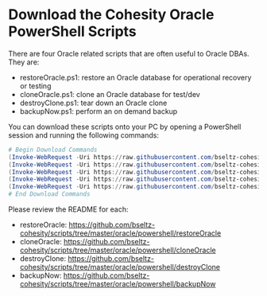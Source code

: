# Download the Cohesity Oracle PowerShell Scripts

There are four Oracle related scripts that are often useful to Oracle DBAs. They are:

* restoreOracle.ps1: restore an Oracle database for operational recovery or testing
* cloneOracle.ps1: clone an Oracle database for test/dev
* destroyClone.ps1: tear down an Oracle clone
* backupNow.ps1: perform an on demand backup

You can download these scripts onto your PC by opening a PowerShell session and running the following commands:

```powershell
# Begin Download Commands
(Invoke-WebRequest -Uri https://raw.githubusercontent.com/bseltz-cohesity/scripts/master/powershell/cohesity-api/cohesity-api.ps1).content | Out-File cohesity-api.ps1; (Get-Content cohesity-api.ps1) | Set-Content cohesity-api.ps1
(Invoke-WebRequest -Uri https://raw.githubusercontent.com/bseltz-cohesity/scripts/master/oracle/powershell/restoreOracle/restoreOracle.ps1).content | Out-File restoreOracle.ps1; (Get-Content restoreOracle.ps1) | Set-Content restoreOracle.ps1
(Invoke-WebRequest -Uri https://raw.githubusercontent.com/bseltz-cohesity/scripts/master/oracle/powershell/cloneOracle/cloneOracle.ps1).content | Out-File cloneOracle.ps1; (Get-Content cloneOracle.ps1) | Set-Content cloneOracle.ps1
(Invoke-WebRequest -Uri https://raw.githubusercontent.com/bseltz-cohesity/scripts/master/oracle/powershell/destroyClone/destroyClone.ps1).content | Out-File destroyClone.ps1; (Get-Content destroyClone.ps1) | Set-Content destroyClone.ps1
(Invoke-WebRequest -Uri https://raw.githubusercontent.com/bseltz-cohesity/scripts/master/oracle/powershell/backupNow/backupNow.ps1).content | Out-File backupNow.ps1; (Get-Content backupNow.ps1) | Set-Content backupNow.ps1
# End Download Commands
```

Please review the README for each:

* restoreOracle: <https://github.com/bseltz-cohesity/scripts/tree/master/oracle/powershell/restoreOracle>
* cloneOracle: <https://github.com/bseltz-cohesity/scripts/tree/master/oracle/powershell/cloneOracle>
* destroyClone: <https://github.com/bseltz-cohesity/scripts/tree/master/oracle/powershell/destroyClone>
* backupNow: <https://github.com/bseltz-cohesity/scripts/tree/master/oracle/powershell/backupNow>
